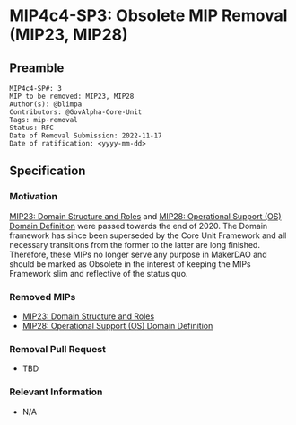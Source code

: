 # MIP4c4-SP3: Obsolete MIP Removal (MIP23, MIP28)

## Preamble

```
MIP4c4-SP#: 3
MIP to be removed: MIP23, MIP28
Author(s): @blimpa
Contributors: @GovAlpha-Core-Unit
Tags: mip-removal
Status: RFC
Date of Removal Submission: 2022-11-17
Date of ratification: <yyyy-mm-dd>
```

## Specification

### Motivation

[MIP23: Domain Structure and Roles](https://mips.makerdao.com/mips/details/MIP23) and [MIP28: Operational Support (OS) Domain Definition](https://mips.makerdao.com/mips/details/MIP28) were passed towards the end of 2020. The Domain framework has since been superseded by the Core Unit Framework and all necessary transitions from the former to the latter are long finished. Therefore, these MIPs no longer serve any purpose in MakerDAO and should be marked as Obsolete in the interest of keeping the MIPs Framework slim and reflective of the status quo.

### Removed MIPs

- [MIP23: Domain Structure and Roles](https://mips.makerdao.com/mips/details/MIP23)
- [MIP28: Operational Support (OS) Domain Definition](https://mips.makerdao.com/mips/details/MIP28)
 
### Removal Pull Request

- TBD

### Relevant Information

- N/A
